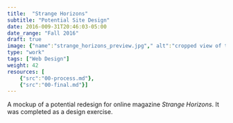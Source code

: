 ```yaml
---
title:  "Strange Horizons"
subtitle: "Potential Site Design"
date: 2016-009-31T20:46:03-05:00
date_range: "Fall 2016"
draft: true
image: {"name":"strange_horizons_preview.jpg"," alt":"cropped view of the strange horizons redesign"}
type: "work"
tags: ["Web Design"]
weight: 42
resources: [
    {"src":"00-process.md"},
    {"src":"00-final.md"}]
---
```

A mockup of  a potential redesign for online magazine *Strange Horizons*. It was completed as a design exercise.